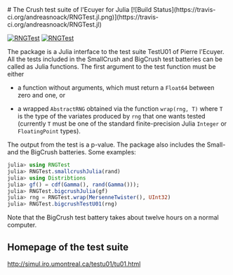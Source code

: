 <a name="banner"/>
# The Crush test suite of l'Ecuyer for Julia
[![Build Status](https://travis-ci.org/andreasnoack/RNGTest.jl.png)](https://travis-ci.org/andreasnoack/RNGTest.jl)

[![RNGTest](http://pkg.julialang.org/badges/RNGTest_0.4.svg)](http://pkg.julialang.org/?pkg=RNGTest&ver=0.4)
[![RNGTest](http://pkg.julialang.org/badges/RNGTest_0.5.svg)](http://pkg.julialang.org/?pkg=RNGTest&ver=0.5)

The package is a Julia interface to the test suite TestU01 of Pierre l'Ecuyer. All the tests included in the SmallCrush and BigCrush test batteries can be called as Julia functions.
The first argument to the test function must be either

* a function without arguments, which must return a `Float64` between zero and one, or

* a wrapped `AbstractRNG` obtained via the function `wrap(rng, T)`
   where `T` is the type of the variates produced by `rng` that one
   wants tested (currently `T` must be one of the standard
   finite-precision Julia `Integer` or `FloatingPoint` types).

The output from the test is a p-value.
The package also includes the Small- and the BigCrush batteries. Some examples:
```julia
julia> using RNGTest
julia> RNGTest.smallcrushJulia(rand)
julia> using Distribtions
julia> gf() = cdf(Gamma(), rand(Gamma()));
julia> RNGTest.bigcrushJulia(gf)
julia> rng = RNGTest.wrap(MersenneTwister(), UInt32)
julia> RNGTest.bigcrushTestU01(rng)
```
Note that the BigCrush test battery takes about twelve hours on a normal computer.

## Homepage of the test suite
http://simul.iro.umontreal.ca/testu01/tu01.html
